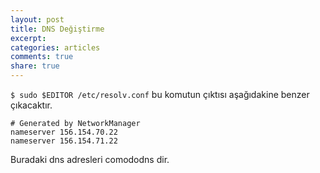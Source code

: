 ```yaml
---
layout: post
title: DNS Değiştirme
excerpt:
categories: articles
comments: true
share: true
---
```


`$ sudo $EDITOR /etc/resolv.conf` bu komutun çıktısı aşağıdakine benzer çıkacaktır.

    # Generated by NetworkManager
    nameserver 156.154.70.22
    nameserver 156.154.71.22

Buradaki dns adresleri comododns dir.

